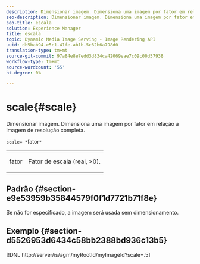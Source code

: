```yaml
---
description: Dimensionar imagem. Dimensiona uma imagem por fator em relação à imagem de resolução completa.
seo-description: Dimensionar imagem. Dimensiona uma imagem por fator em relação à imagem de resolução completa.
seo-title: escala
solution: Experience Manager
title: escala
topic: Dynamic Media Image Serving - Image Rendering API
uuid: db5bab94-e5c1-41fe-ab1b-5c62b6a798d0
translation-type: tm+mt
source-git-commit: 97a84e8e7edd3d834ca42069eae7c09c00d57938
workflow-type: tm+mt
source-wordcount: '55'
ht-degree: 0%

---
```



# scale{#scale}

Dimensionar imagem. Dimensiona uma imagem por fator em relação à imagem de resolução completa.

`scale= *`fator`*`

<table id="simpletable_AC0974B79E064BA99C1F76461BDE808A"> 
 <tr class="strow"> 
  <td class="stentry"> <p><span class="codeph"> <span class="varname"> fator</span></span> </p> </td> 
  <td class="stentry"> <p>Fator de escala (real, &gt;0). </p></td> 
 </tr> 
</table>

## Padrão {#section-e9e53959b35844579f0f1d7721b71f8e}

Se não for especificado, a imagem será usada sem dimensionamento.

## Exemplo {#section-d5526953d6434c58bb2388bd936c13b5}

[!DNL http://server/is/agm/myRootId/myImageId?scale=.5]

